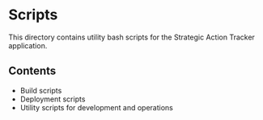 # Scripts

This directory contains utility bash scripts for the Strategic Action Tracker application.

## Contents

- Build scripts
- Deployment scripts
- Utility scripts for development and operations
